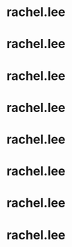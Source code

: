 # rachel.lee
# rachel.lee
# rachel.lee
# rachel.lee
# rachel.lee
# rachel.lee
# rachel.lee
# rachel.lee
